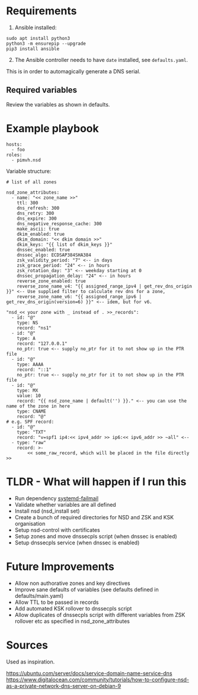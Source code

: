 # Requirements

1. Ansible installed:

```
sudo apt install python3
python3 -m ensurepip --upgrade
pip3 install ansible
```

2. The Ansible controller needs to have `date` installed, see `defaults.yaml`.

This is in order to automagically generate a DNS serial.

## Required variables

Review the variables as shown in defaults.

# Example playbook

```
hosts:
  - foo
roles:
  - pimvh.nsd

```

Variable structure:

```
# list of all zones

nsd_zone_attributes:
  - name: "<< zone_name >>"
    ttl: 300
    dns_refresh: 300
    dns_retry: 300
    dns_expire: 300
    dns_negative_response_cache: 300
    make_ascii: true
    dkim_enabled: true
    dkim_domain: "<< dkim domain >>"
    dkim_keys: "{{ list of dkim_keys }}"
    dnssec_enabled: true
    dnssec_algo: ECDSAP384SHA384
    zsk_validity_period: "7" <-- in days
    zsk_grace_period: "24" <-- in hours
    zsk_rotation_day: "3" <-- weekday starting at 0
    dnssec_propagation_delay: "24" <-- in hours
    reverse_zone_enabled: true
    reverse_zone_name_v4: "{{ assigned_range_ipv4 | get_rev_dns_origin }}" <-- Use supplied filter to calculate rev dns for a zone,
    reverse_zone_name_v6: "{{ assigned_range_ipv6 | get_rev_dns_origin(version=6) }}" <-- idem, but for v6.

"nsd_<< your zone with _ instead of . >>_records":
  - id: "@"
    type: NS
    record: "ns1"
  - id: "@"
    type: A
    record: "127.0.0.1"
    no_ptr: true <-- supply no_ptr for it to not show up in the PTR file
  - id: "@"
    type: AAAA
    record: "::1"
    no_ptr: true <-- supply no_ptr for it to not show up in the PTR file
  - id: "@"
    type: MX
    value: 10
    record: "{{ nsd_zone_name | default('') }}." <-- you can use the name of the zone in here
    type: CNAME
    record: "@"
# e.g. SPF record:
  - id: "@"
    type: "TXT"
    record: "v=spf1 ip4:<< ipv4_addr >> ip6:<< ipv6_addr >> ~all" <--
  - type: "raw"
    record: >-
        << some_raw_record, which will be placed in the file directly >>

```

# TLDR - What will happen if I run this

- Run dependency [systemd-failmail](https://github.com/pimvh/systemd-failmail)
- Validate whether variables are all defined
- Install nsd (nsd_install set)
- Create a bunch of required directories for NSD and ZSK and KSK organisation
- Setup nsd-control with certificates
- Setup zones and move dnssecpls script (when dnssec is enabled)
- Setup dnssecpls service (when dnssec is enabled)

# Future Improvements

- Allow non authorative zones and key directives
- Improve sane defaults of variables (see defaults defined in defaults/main.yaml)
- Allow TTL to be passed in records
- Add automated KSK rollover to dnssecpls script
- Allow duplicates of dnssecpls script with different variables from ZSK rollover etc as specified in nsd_zone_attributes

# Sources

Used as inspiration.

<https://ubuntu.com/server/docs/service-domain-name-service-dns>
<https://www.digitalocean.com/community/tutorials/how-to-configure-nsd-as-a-private-network-dns-server-on-debian-9>

